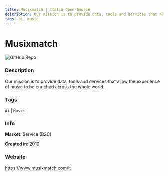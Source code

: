 ```yaml
---
title: Musixmatch | Italia Open-Source
description: Our mission is to provide data, tools and services that allow the experience of music to be enriched across the whole world.
tags: ai, music
---
```

        

# Musixmatch

![GitHub Repo](https://img.shields.io/static/v1?label=category&message=companies&color=green)

### Description

Our mission is to provide data, tools and services that allow the experience of music to be enriched across the whole world.

### Tags

`Ai` | `Music`

### Info

**Market**: Service (B2C)

**Created in**: 2010

### Website

https://www.musixmatch.com/it